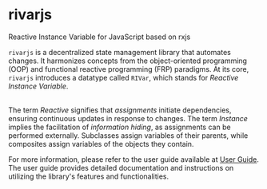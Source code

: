 # rivarjs
Reactive Instance Variable for JavaScript based on rxjs

`rivarjs` is a decentralized state management library that automates changes. It harmonizes concepts from the object-oriented programming (OOP) and functional reactive programming (FRP) paradigms. At its core, `rivarjs` introduces a datatype called `RIVar`, which stands for *Reactive Instance Variable*.<br><br> 

The term *Reactive* signifies that *assignments* initiate dependencies, ensuring continuous updates in response to changes. The term *Instance* implies the facilitation of *information hiding*, as assignments can be performed externally. Subclasses assign variables of their parents, while composites assign variables of the objects they contain.

For more information, please refer to the user guide available at [User Guide](https://rivarx.github.io/rivarjs/guide). The user guide provides detailed documentation and instructions on utilizing the library's features and functionalities.


